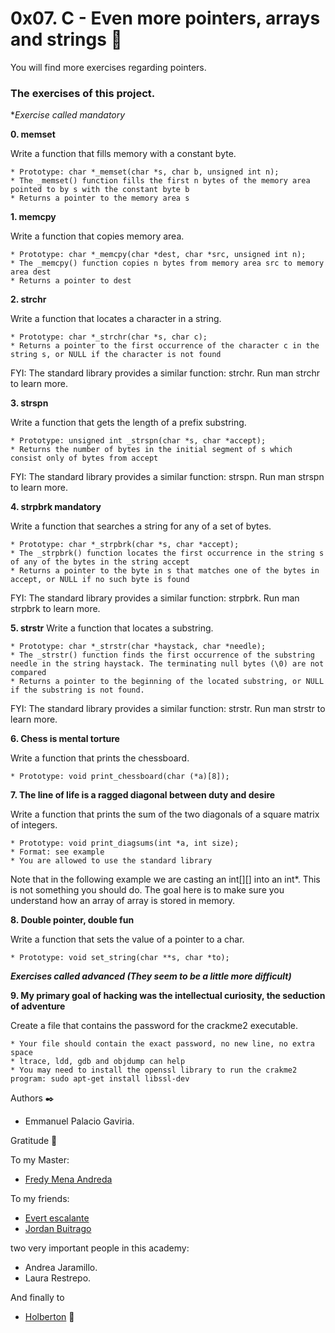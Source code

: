 # 0x07. C - Even more pointers, arrays and strings 🐹

You will find more exercises regarding pointers.

### The exercises of this project.
**Exercise called mandatory*

**0. memset**

Write a function that fills memory with a constant byte.

    * Prototype: char *_memset(char *s, char b, unsigned int n);
    * The _memset() function fills the first n bytes of the memory area pointed to by s with the constant byte b
    * Returns a pointer to the memory area s

**1. memcpy**

Write a function that copies memory area.

    * Prototype: char *_memcpy(char *dest, char *src, unsigned int n);
    * The _memcpy() function copies n bytes from memory area src to memory area dest
    * Returns a pointer to dest

**2. strchr**

Write a function that locates a character in a string.

    * Prototype: char *_strchr(char *s, char c);
    * Returns a pointer to the first occurrence of the character c in the string s, or NULL if the character is not found

FYI: The standard library provides a similar function: strchr. Run man strchr to learn more.

**3. strspn**

Write a function that gets the length of a prefix substring.

    * Prototype: unsigned int _strspn(char *s, char *accept);
    * Returns the number of bytes in the initial segment of s which consist only of bytes from accept

FYI: The standard library provides a similar function: strspn. Run man strspn to learn more.

**4. strpbrk mandatory**

Write a function that searches a string for any of a set of bytes.

    * Prototype: char *_strpbrk(char *s, char *accept);
    * The _strpbrk() function locates the first occurrence in the string s of any of the bytes in the string accept
    * Returns a pointer to the byte in s that matches one of the bytes in accept, or NULL if no such byte is found

FYI: The standard library provides a similar function: strpbrk. Run man strpbrk to learn more.

**5. strstr**
Write a function that locates a substring.

    * Prototype: char *_strstr(char *haystack, char *needle);
    * The _strstr() function finds the first occurrence of the substring needle in the string haystack. The terminating null bytes (\0) are not compared
    * Returns a pointer to the beginning of the located substring, or NULL if the substring is not found.

FYI: The standard library provides a similar function: strstr. Run man strstr to learn more.

**6. Chess is mental torture**

Write a function that prints the chessboard.

    * Prototype: void print_chessboard(char (*a)[8]);
    
**7. The line of life is a ragged diagonal between duty and desire**

Write a function that prints the sum of the two diagonals of a square matrix of integers.

    * Prototype: void print_diagsums(int *a, int size);
    * Format: see example
    * You are allowed to use the standard library

Note that in the following example we are casting an int[][] into an int*. This is not something you should do. The goal here is to make sure you understand how an array of array is stored in memory.

**8. Double pointer, double fun**

Write a function that sets the value of a pointer to a char.

    * Prototype: void set_string(char **s, char *to);

***Exercises called advanced (They seem to be a little more difficult)***

**9. My primary goal of hacking was the intellectual curiosity, the seduction of adventure**

Create a file that contains the password for the crackme2 executable.

    * Your file should contain the exact password, no new line, no extra space
    * ltrace, ldd, gdb and objdump can help
    * You may need to install the openssl library to run the crakme2 program: sudo apt-get install libssl-dev


Authors ✒️

* Emmanuel Palacio Gaviria. 

Gratitude 🎁

To my Master:
* [Fredy Mena Andreda](https://github.com/xfry)

To my friends:
* [Evert escalante](https://github.com/Evertcolombia)
* [Jordan Buitrago](https://github.com/jordanbsandoval)

two very important people in this academy:
* Andrea Jaramillo.
* Laura Restrepo.

And finally to
* [Holberton](https://www.holbertonschool.com/co)  :yellow_heart:

